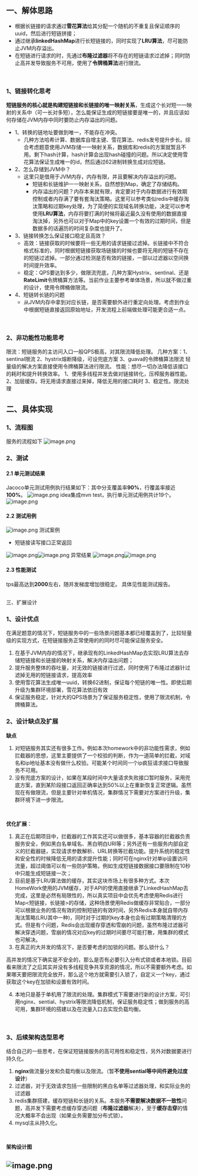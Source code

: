 ## 一、解体思路
   - 根据长链接的请求通过**雪花算法**给其分配一个随机的不重复且保证顺序的uuid，然后进行短链拼接；
   - 通过继承**linkedHashMap**进行长短链接的，同时实现了**LRU算法**，尽可能防止JVM内存溢出。
   - 在短链进行请求的时，先通过**布隆过滤器**将不存在的短链请求过滤掉；同时防止高并发导致服务不可用，使用了**令牌桶算法**进行限流。

​

### 1、链接转化思考
**短链服务的核心就是构建短链接和长链接的唯一映射关系**，生成这个长对短一一映射的关系中（可一长对多短），怎么能保证生成的短链接要是唯一的，并且应该如何存储在JVM内存中同时要防止内存溢出的问题。

   - 1、转换的链地址要做到唯一，不能存在冲突。
      - 几种方法哈希计算、数据库自增主键、雪花算法、redis发号提升步长。综合考虑题意使用JVM存储一一映射关系，数据库和redis的方案就暂且不用。剩下hash计算，hash计算会出现hash碰撞的问题。所以决定使用雪花算法保证生成唯一的id，然后通过62进制转换生成对应短链。
   - 2、怎么存储到JVM中？
      - 这里只是借用于JVM内存，内存有限，并且要解决内存溢出的问题。
         - 短链和长链维护一一映射关系，自然想到Map，确定了存储结构。
         - 内存溢出的问题？内存本来就有限，肯定要对于内存数据进行有效期控制或者内存满了要有套淘汰策略。这里可以参考类似redis中缓存淘汰策略和过期key处理，为了简便的实现域名转换功能，决定可以参考使用**LRU算法**，内存将要打满的时候将最近最久没有使用的数据直接淘汰掉，另外也可以对于Map中的key设置一个有效的过期时间，但是数据多的话遍历的时间复杂度也提升了。
   - 3、链接转换怎么保证接口稳定且高效？
      - 高效：链接获取的时候要将一些无用的请求链接过滤掉。长链接中不符合格式标准的，同时根据短链接获取场链接的时候也要将无用的短链不存在的短链过滤掉。一部分通过检测是否有效的链接，一部以过滤器以空间换时间提升效率。
      - 稳定：QPS要达到多少，做限流兜底，几种方案Hystrix、sentinal、还是**RateLimit**令牌桶算方法等。当前作业主要参考单体场景，所以就不做过重的设计，使用令牌桶做限流。
   - 4、短链转长链的问题
      - 从JVM内存中拿到对应长链，是否需要额外进行重定向处理。考虑到作业中根据短链直接返回原始地址，开发流程上前端做处理可能更合适一点。

​

### 2、非功能性功能思考
限流：短链服务的主访问入口一般QPS极高，对其限流降低处理。
几种方案：1、sentinal限流  2、hystrix熔断降级，可设兜底方案  3、guava的令牌桶算法限流
轻量级的解决方案直接使用令牌桶算法进行限流。
性能：想尽一切办法降低该接口的耗时和提升转换效率。
1、使用多线程并发去做对链接转化，压榨服务器性能。
2、加层缓存。将无用请求直接过来掉，降低无用的接口耗时
3、稳定性。限流处理
## 二、具体实现
### 1、流程图
服务的流程如下
![image.png](https://cdn.nlark.com/yuque/0/2021/png/3018486/1640261521366-6f1539fa-7796-481b-8042-24321868e93d.png#clientId=uddd53826-39b9-4&crop=0&crop=0&crop=1&crop=1&from=ui&id=ubb064257&margin=%5Bobject%20Object%5D&name=image.png&originHeight=724&originWidth=1065&originalType=binary&ratio=1&rotation=0&showTitle=false&size=95542&status=done&style=none&taskId=u5999eccc-f73e-4b85-90df-11abd322bed&title=)
### 2、测试
#### 2.1 单元测试结果
Jacoco单元测试用例执行结果如下：其中分支覆盖率**90%**，行覆盖率接近**100%**。
![image.png](https://cdn.nlark.com/yuque/0/2021/png/3018486/1640261521756-10386d25-7813-407f-95c4-1f1218b17fb5.png#clientId=uddd53826-39b9-4&crop=0&crop=0&crop=1&crop=1&from=paste&height=464&id=u62354c62&margin=%5Bobject%20Object%5D&name=image.png&originHeight=464&originWidth=2278&originalType=binary&ratio=1&rotation=0&showTitle=false&size=311664&status=done&style=none&taskId=ub811207b-1c55-4d1c-8222-0914fb44f7e&title=&width=2278)
idea集成mvn test，执行单元测试用例共计19个。
![image.png](https://cdn.nlark.com/yuque/0/2021/png/3018486/1640261522637-9a466415-e621-4106-b4fc-ef178486e2f1.png#clientId=uddd53826-39b9-4&crop=0&crop=0&crop=1&crop=1&from=paste&height=626&id=u6eb0cd23&margin=%5Bobject%20Object%5D&name=image.png&originHeight=626&originWidth=2502&originalType=binary&ratio=1&rotation=0&showTitle=false&size=526621&status=done&style=none&taskId=u5ba4fdb7-d33d-4e71-83ac-26261132c08&title=&width=2502)
#### 2.2 测试用例
![image.png](https://cdn.nlark.com/yuque/0/2021/png/3018486/1640261521915-ed030fd9-2dcd-4bd8-bd88-c90259a0cadf.png#clientId=uddd53826-39b9-4&crop=0&crop=0&crop=1&crop=1&from=paste&height=311&id=u313dd2b4&margin=%5Bobject%20Object%5D&name=image.png&originHeight=566&originWidth=1494&originalType=binary&ratio=1&rotation=0&showTitle=false&size=228691&status=done&style=none&taskId=u88a84036-1df6-483e-aaf9-028675700c7&title=&width=820)
测试案例

- 短链接读写接口正常返回

![image.png](https://cdn.nlark.com/yuque/0/2021/png/3018486/1640261522598-30a65a6f-f804-4c8a-8e3b-04fc60bdda36.png#clientId=uddd53826-39b9-4&crop=0&crop=0&crop=1&crop=1&from=paste&height=685&id=uc3be6bab&margin=%5Bobject%20Object%5D&name=image.png&originHeight=1390&originWidth=990&originalType=binary&ratio=1&rotation=0&showTitle=false&size=553454&status=done&style=none&taskId=u34613047-9760-48ff-87a3-ee665d67826&title=&width=488)![image.png](https://cdn.nlark.com/yuque/0/2021/png/3018486/1640261524816-f515f939-a603-4ca8-adea-0625d55da54d.png#clientId=uddd53826-39b9-4&crop=0&crop=0&crop=1&crop=1&from=paste&height=709&id=u103e8ac8&margin=%5Bobject%20Object%5D&name=image.png&originHeight=1424&originWidth=970&originalType=binary&ratio=1&rotation=0&showTitle=false&size=491023&status=done&style=none&taskId=udb2a57de-7827-498c-ad07-6869b78c202&title=&width=483)
异常结果
![image.png](https://cdn.nlark.com/yuque/0/2021/png/3018486/1640261524957-34fb1344-42df-4eee-bb8a-6e22e4508287.png#clientId=uddd53826-39b9-4&crop=0&crop=0&crop=1&crop=1&from=paste&height=629&id=ub8789267&margin=%5Bobject%20Object%5D&name=image.png&originHeight=1410&originWidth=968&originalType=binary&ratio=1&rotation=0&showTitle=false&size=507735&status=done&style=none&taskId=u2c837a70-409d-494b-9ef2-253a53d1933&title=&width=432)![image.png](https://cdn.nlark.com/yuque/0/2021/png/3018486/1640261525074-034cacec-c7cd-4c26-9ea4-14c19551be52.png#clientId=uddd53826-39b9-4&crop=0&crop=0&crop=1&crop=1&from=paste&height=635&id=u395fa3e7&margin=%5Bobject%20Object%5D&name=image.png&originHeight=1376&originWidth=942&originalType=binary&ratio=1&rotation=0&showTitle=false&size=478625&status=done&style=none&taskId=u5b26035f-732a-40a3-a929-977f2a7c2c4&title=&width=435)
#### 2.3 性能测试
tps最高达到**2000**左右，随并发梯度增加很稳定。
具体见性能测试报告。
## 
三、扩展设计
### 1、设计优点
在满足题意的情况下，短链服务中的一些场景问题基本都已经覆盖到了，比较轻量级的实现方式，在短链接服务正常使用的的同时尽可能保证服务安全。

1. 在基于JVM内存的情况下，继承现有的LinkedHashMap去实现LRU算法去存储短链接和长链接的映射关系，解决内存溢出问题；
1. 提升服务整体的吞吐量，对无效的链接进行过滤，同时使用了布隆过滤器针过滤掉无用的短链接请求，提高效率
1. 使用雪花算法生成唯一uuid，转换62进制，保证每个短链的唯一性。即使后期升级为集群环境部署，雪花算法依旧有效
1. 保证服务稳定，针对大的QPS场景为了保证服务稳定性，使用了限流机制，令牌桶算法。



### 2、设计缺点及扩展
**缺点**

   1. 对短链服务其实还有很多工作。例如本次homework中的非功能性需求，例如拦截器的思想，这里主要提供了一个校验的判断，作为一道简单的拦截，对域名和ip地址基本没有做什么校验。可能某个时间同一个ip疯狂请求接口导致服务不可用。
   1. 没有兜底方案的设计，如果在某段时间中大量请求失败接口暂时服务，采用兜底方案，直到某阶段接口返回正确率达到50%以上在重新恢复正常逻辑。虽然现在有做限流，但是主要针对单机情况，集群情况下需要对方案进行升级，集群环境下进一步限流。

​

**优化扩展**：

   1. 真正在后期项目中，拦截器的工作其实还可以做很多，基本容器的拦截器负责服务安全，例如黑白名单域名、黑白明白URI等；另外还有一些服务内部自定义的拦截器链，实现请求参数解析、URL转换等拦截功能。提升系统的稳定性和安全性的时候降低无用的请求提升性能；同时可在nginx针对单ip设置访问流量，超过阈值可以有一些防护策略，例如生成短链接数据接口要限制在10秒中只能生成短链接一次；
   1. 目前是基于LRU算法做的缓存，其实这块市场上有很多种方式。本次HomeWork使用的JVM缓存，对于API的使用直接继承了LinkedHashMap去完成，这里是必然有局限性的，所以真实项目中会优先考虑使用Redis进行Map<短链接，长链接>的存储，这种场景使用Redis做缓存非常贴合，一部分可以根据业务的情况有效的控制短链的有效时间，另外Redis本身就自带内存淘汰策略(LRU其中一种)，同时对于过期的key本身也会有过期策略清理的方式。但是有个问题，Redis会出现缓存穿透和雪崩的问题，虽然布隆过滤器可解决穿透问题，雪崩的情况对应key的过期时间要尽可能打散，用集群的模式也可解决。
   1. 在真正的大并发的情况下，是否要考虑的加锁的问题。那么锁什么？

高并发的情况下确实是不安全的，那么是否有必要引入分布式锁或者本地锁。目前看来限流了之后其实并没有多线程竞争共享资源的情况，所以不需要额外考虑。如果哪天要把限流完全放开，那么这个地方就需要引入锁了，自定义一个key，通过获取这个key在加锁和设置有效时间。

   4. 本地只是基于单机用了限流的处理。集群模式下需要进行新的设计方案，可引用nginx、sential、hystrix等限流降低机制，保证服务稳定性；做到服务的高可用，集群环境的搭建以及在流量入口去实现负载均衡。

​

### 3、后续架构选型思考
结合自己的一些思考，在保证短链接服务的高可用性和稳定性，另外对数据要进行持久化。

1. ​**nginx**做流量分发和负载均衡以及限流。（暂**不使用sential等中间件避免过度设计**）
1. 过滤器，对于无效请求包括一些限制的黑白名单等过滤器处理，和实际业务的过滤器
1. redis集群搭建，缓存短链和长链的关系。本服务**不需要解决数据不一致性**问题，高并发下需要考虑缓存穿透问题（**布隆过滤器**解决），至于**缓存击穿**的情况大概率不会出现（如果业务需要加分布式锁）。
1. mysql主从持久化。

​

**架构设计图**
## ![image.png](https://cdn.nlark.com/yuque/0/2021/png/3018486/1640273085901-3d62a4e1-09ec-4422-81c2-9495638cd058.png#clientId=u6f9197ee-b821-4&crop=0&crop=0&crop=1&crop=1&from=paste&height=644&id=ub379427e&margin=%5Bobject%20Object%5D&name=image.png&originHeight=1288&originWidth=1180&originalType=binary&ratio=1&rotation=0&showTitle=false&size=343903&status=done&style=none&taskId=u5ce63595-d841-4c48-b0b4-3760494c823&title=&width=590)


​

## 


​

